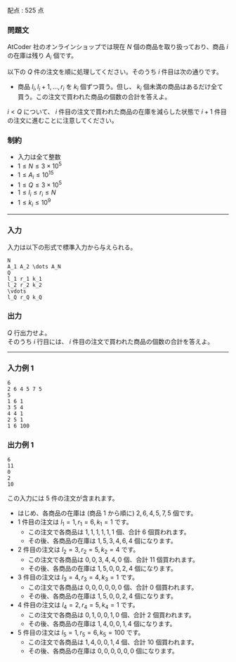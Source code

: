 配点 : $525$ 点

### 問題文

AtCoder 社のオンラインショップでは現在 $N$ 個の商品を取り扱っており、商品 $i$ の在庫は残り $A_i$ 個です。 

以下の $Q$ 件の注文を順に処理してください。そのうち $i$ 件目は次の通りです。

  * 商品 $l_i,l_i+1,\dots,r_i$ を $k_i$ 個ずつ買う。但し、 $k_i$ 個未満の商品はあるだけ全て買う。この注文で買われた商品の個数の合計を答えよ。



$i<Q$ について、 $i$ 件目の注文で買われた商品の在庫を減らした状態で $i+1$ 件目の注文に進むことに注意してください。

### 制約

  * 入力は全て整数
  * $1 \le N \le 3 \times 10^5$
  * $1 \le A_i \le 10^{15}$
  * $1 \le Q \le 3 \times 10^5$
  * $1 \le l_i \le r_i \le N$
  * $1 \le k_i \le 10^9$



* * *

### 入力

入力は以下の形式で標準入力から与えられる。
    
    
    N
    A_1 A_2 \dots A_N
    Q
    l_1 r_1 k_1
    l_2 r_2 k_2
    \vdots
    l_Q r_Q k_Q

### 出力

$Q$ 行出力せよ。  
そのうち $i$ 行目には、 $i$ 件目の注文で買われた商品の個数の合計を答えよ。

* * *

### 入力例 1
    
    
    6
    2 6 4 5 7 5
    5
    1 6 1
    3 5 4
    4 4 1
    2 5 1
    1 6 100

### 出力例 1
    
    
    6
    11
    0
    2
    10

この入力には $5$ 件の注文が含まれます。

  * はじめ、各商品の在庫は (商品 $1$ から順に) $2,6,4,5,7,5$ 個です。
  * $1$ 件目の注文は $l_1 = 1, r_1 = 6, k_1 = 1$ です。
    * この注文で各商品は $1,1,1,1,1,1$ 個、合計 $6$ 個買われます。
    * その後、各商品の在庫は $1,5,3,4,6,4$ 個になります。
  * $2$ 件目の注文は $l_2 = 3, r_2 = 5, k_2 = 4$ です。
    * この注文で各商品は $0,0,3,4,4,0$ 個、合計 $11$ 個買われます。
    * その後、各商品の在庫は $1,5,0,0,2,4$ 個になります。
  * $3$ 件目の注文は $l_3 = 4, r_3 = 4, k_3 = 1$ です。
    * この注文で各商品は $0,0,0,0,0,0$ 個、合計 $0$ 個買われます。
    * その後、各商品の在庫は $1,5,0,0,2,4$ 個になります。
  * $4$ 件目の注文は $l_4 = 2, r_4 = 5, k_4 = 1$ です。
    * この注文で各商品は $0,1,0,0,1,0$ 個、合計 $2$ 個買われます。
    * その後、各商品の在庫は $1,4,0,0,1,4$ 個になります。
  * $5$ 件目の注文は $l_5 = 1, r_5 = 6, k_5 = 100$ です。
    * この注文で各商品は $1,4,0,0,1,4$ 個、合計 $10$ 個買われます。
    * その後、各商品の在庫は $0,0,0,0,0,0$ 個になります。